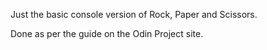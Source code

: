 Just the basic console version of Rock, Paper and Scissors.

Done as per the guide on the Odin Project site.
